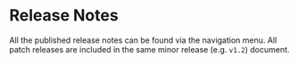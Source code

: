 # Release Notes

All the published release notes can be found via the navigation menu. All patch releases are included in the same minor release (e.g. `v1.2`) document.